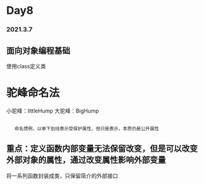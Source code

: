 # Day8
### 2021.3.7

## 面向对象编程基础

使用class定义类<br>

驼峰命名法
=
小驼峰：littleHump
大驼峰：BigHump

```用initial为对象绑定属性
```

```私有属性private：给属性命名时以两个下划线做开头，如student.__name即为私有属性，否则为公开的（public）
   命名惯例，以单下划线表示受保护属性，但只是表示，本质仍是公开属性
```

## 重点：定义函数内部变量无法保留改变，但是可以改变外部对象的属性，通过改变属性影响外部变量

将一系列函数封装成类，只保留简介的外部接口
